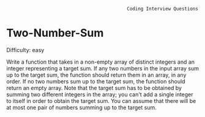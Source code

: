                                                 Coding Interview Questions
# Two-Number-Sum
Difficulty: easy

  Write a function that takes in a non-empty array of distinct integers and an
  integer representing a target sum. If any two numbers in the input array sum
  up to the target sum, the function should return them in an array, in any
  order. If no two numbers sum up to the target sum, the function should return
  an empty array.
  Note that the target sum has to be obtained by summing two different integers
  in the array; you can't add a single integer to itself in order to obtain the
  target sum.
  You can assume that there will be at most one pair of numbers summing up to
  the target sum.
